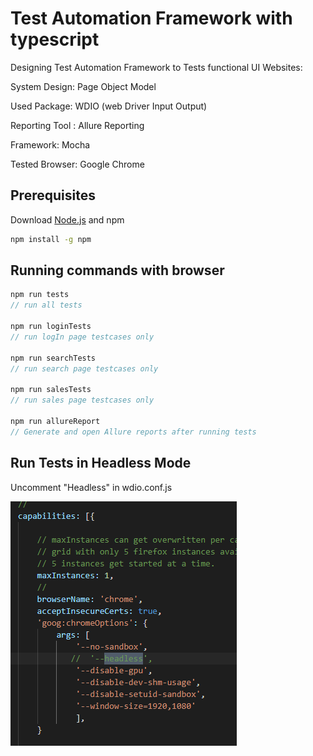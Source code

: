 # Test Automation Framework with typescript

Designing Test Automation Framework to Tests functional UI Websites:


System Design: Page Object Model


Used Package: WDIO (web Driver Input Output)

Reporting Tool : Allure Reporting 

Framework: Mocha

Tested Browser: Google Chrome

## Prerequisites

Download [Node.js](https://docs.npmjs.com/downloading-and-installing-node-js-and-npm) and npm

```bash
npm install -g npm
```

## Running commands with browser

```javascript
npm run tests
// run all tests

npm run loginTests
// run logIn page testcases only

npm run searchTests
// run search page testcases only

npm run salesTests
// run sales page testcases only

npm run allureReport
// Generate and open Allure reports after running tests
```

## Run Tests in Headless Mode
Uncomment "Headless" in wdio.conf.js


![In capabilities](https://raw.githubusercontent.com/aya-karim/TestAutomationFrameworkWDIO/master/Headless%20Screenshot.png)
